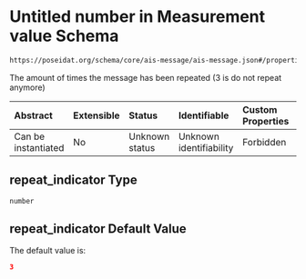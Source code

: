 # Untitled number in Measurement value Schema

```txt
https://poseidat.org/schema/core/ais-message/ais-message.json#/properties/repeat_indicator
```

The amount of times the message has been repeated (3 is do not repeat anymore)

| Abstract            | Extensible | Status         | Identifiable            | Custom Properties | Additional Properties | Access Restrictions | Defined In                                                                            |
| :------------------ | :--------- | :------------- | :---------------------- | :---------------- | :-------------------- | :------------------ | :------------------------------------------------------------------------------------ |
| Can be instantiated | No         | Unknown status | Unknown identifiability | Forbidden         | Allowed               | none                | [ais-message.json*](schemas/core/ais-message/ais-message.json "open original schema") |

## repeat_indicator Type

`number`

## repeat_indicator Default Value

The default value is:

```json
3
```
